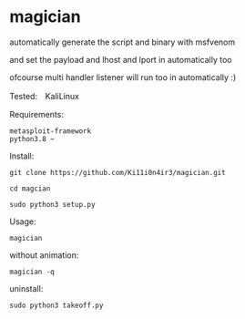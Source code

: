 # magician
automatically generate the script and binary with msfvenom

and set the payload and lhost and lport in automatically too

ofcourse multi handler listener will run too in automatically :)

Tested:　KaliLinux

Requirements:
  
    metasploit-framework
    python3.8 ~
  
Install:

    git clone https://github.com/Ki11i0n4ir3/magician.git
  
    cd magcian
  
    sudo python3 setup.py
  
 Usage:
 
    magician
  
without animation:
 
    magician -q
  
uninstall:

    sudo python3 takeoff.py
